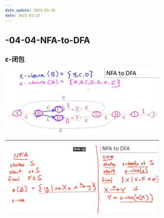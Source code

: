 ```yaml
---
date_update: 2023-03-26
date: 2023-03-23
---
```


# -04-04-NFA-to-DFA

## ɛ-闭包

<img src="04-04-NFA-to-DFA.assets/image-20230323115030570.png" alt="image-20230323115030570" style="zoom:67%;" />





---



<img src="04-04-NFA-to-DFA.assets/image-20230323115529789.png" alt="image-20230323115529789" style="zoom:67%;" />



